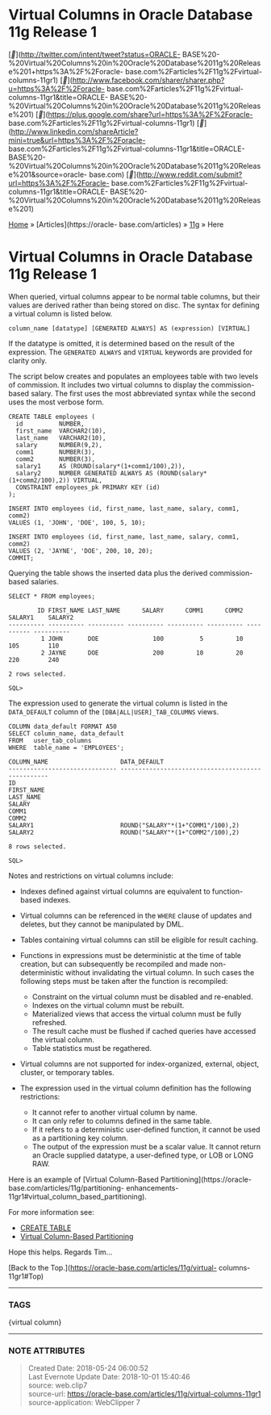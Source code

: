 # Virtual Columns in Oracle Database 11g Release 1

[__](http://twitter.com/intent/tweet?status=ORACLE-
BASE%20-%20Virtual%20Columns%20in%20Oracle%20Database%2011g%20Release%201+https%3A%2F%2Foracle-
base.com%2Farticles%2F11g%2Fvirtual-columns-11gr1)
[__](http://www.facebook.com/sharer/sharer.php?u=https%3A%2F%2Foracle-
base.com%2Farticles%2F11g%2Fvirtual-columns-11gr1&title=ORACLE-
BASE%20-%20Virtual%20Columns%20in%20Oracle%20Database%2011g%20Release%201)
[__](https://plus.google.com/share?url=https%3A%2F%2Foracle-
base.com%2Farticles%2F11g%2Fvirtual-columns-11gr1)
[__](http://www.linkedin.com/shareArticle?mini=true&url=https%3A%2F%2Foracle-
base.com%2Farticles%2F11g%2Fvirtual-columns-11gr1&title=ORACLE-
BASE%20-%20Virtual%20Columns%20in%20Oracle%20Database%2011g%20Release%201&source=oracle-
base.com) [__](http://www.reddit.com/submit?url=https%3A%2F%2Foracle-
base.com%2Farticles%2F11g%2Fvirtual-columns-11gr1&title=ORACLE-
BASE%20-%20Virtual%20Columns%20in%20Oracle%20Database%2011g%20Release%201)

[Home](https://oracle-base.com/) » [Articles](https://oracle-
base.com/articles) » [11g](https://oracle-base.com/articles/11g) » Here  

# Virtual Columns in Oracle Database 11g Release 1

When queried, virtual columns appear to be normal table columns, but their
values are derived rather than being stored on disc. The syntax for defining a
virtual column is listed below.

    
    
    column_name [datatype] [GENERATED ALWAYS] AS (expression) [VIRTUAL]

If the datatype is omitted, it is determined based on the result of the
expression. The `GENERATED ALWAYS` and `VIRTUAL` keywords are provided for
clarity only.

The script below creates and populates an employees table with two levels of
commission. It includes two virtual columns to display the commission-based
salary. The first uses the most abbreviated syntax while the second uses the
most verbose form.

    
    
    CREATE TABLE employees (
      id          NUMBER,
      first_name  VARCHAR2(10),
      last_name   VARCHAR2(10),
      salary      NUMBER(9,2),
      comm1       NUMBER(3),
      comm2       NUMBER(3),
      salary1     AS (ROUND(salary*(1+comm1/100),2)),
      salary2     NUMBER GENERATED ALWAYS AS (ROUND(salary*(1+comm2/100),2)) VIRTUAL,
      CONSTRAINT employees_pk PRIMARY KEY (id)
    );
    
    INSERT INTO employees (id, first_name, last_name, salary, comm1, comm2)
    VALUES (1, 'JOHN', 'DOE', 100, 5, 10);
    
    INSERT INTO employees (id, first_name, last_name, salary, comm1, comm2)
    VALUES (2, 'JAYNE', 'DOE', 200, 10, 20);
    COMMIT;

Querying the table shows the inserted data plus the derived commission-based
salaries.

    
    
    SELECT * FROM employees;
    
            ID FIRST_NAME LAST_NAME      SALARY      COMM1      COMM2    SALARY1    SALARY2
    ---------- ---------- ---------- ---------- ---------- ---------- ---------- ----------
             1 JOHN       DOE               100          5         10        105        110
             2 JAYNE      DOE               200         10         20        220        240
    
    2 rows selected.
    
    SQL>

The expression used to generate the virtual column is listed in the
`DATA_DEFAULT` column of the `[DBA|ALL|USER]_TAB_COLUMNS` views.

    
    
    COLUMN data_default FORMAT A50
    SELECT column_name, data_default
    FROM   user_tab_columns
    WHERE  table_name = 'EMPLOYEES';
    
    COLUMN_NAME                    DATA_DEFAULT
    ------------------------------ --------------------------------------------------
    ID
    FIRST_NAME
    LAST_NAME
    SALARY
    COMM1
    COMM2
    SALARY1                        ROUND("SALARY"*(1+"COMM1"/100),2)
    SALARY2                        ROUND("SALARY"*(1+"COMM2"/100),2)
    
    8 rows selected.
    
    SQL>

Notes and restrictions on virtual columns include:

  * Indexes defined against virtual columns are equivalent to function-based indexes.
  * Virtual columns can be referenced in the `WHERE` clause of updates and deletes, but they cannot be manipulated by DML.
  * Tables containing virtual columns can still be eligible for result caching.
  * Functions in expressions must be deterministic at the time of table creation, but can subsequently be recompiled and made non-deterministic without invalidating the virtual column. In such cases the following steps must be taken after the function is recompiled:  

    * Constraint on the virtual column must be disabled and re-enabled.
    * Indexes on the virtual column must be rebuilt.
    * Materialized views that access the virtual column must be fully refreshed.
    * The result cache must be flushed if cached queries have accessed the virtual column.
    * Table statistics must be regathered.
  * Virtual columns are not supported for index-organized, external, object, cluster, or temporary tables.
  * The expression used in the virtual column definition has the following restrictions:  

    * It cannot refer to another virtual column by name.
    * It can only refer to columns defined in the same table.
    * If it refers to a deterministic user-defined function, it cannot be used as a partitioning key column.
    * The output of the expression must be a scalar value. It cannot return an Oracle supplied datatype, a user-defined type, or LOB or LONG RAW.

Here is an example of [Virtual Column-Based Partitioning](https://oracle-
base.com/articles/11g/partitioning-
enhancements-11gr1#virtual_column_based_partitioning).

For more information see:

  * [CREATE TABLE](http://docs.oracle.com/cd/B28359_01/server.111/b28286/statements_7002.htm)
  * [Virtual Column-Based Partitioning](https://oracle-base.com/articles/11g/partitioning-enhancements-11gr1#virtual_column_based_partitioning)

Hope this helps. Regards Tim...

[Back to the Top.](https://oracle-base.com/articles/11g/virtual-
columns-11gr1#Top)



---
### TAGS
{virtual column}

---
### NOTE ATTRIBUTES
>Created Date: 2018-05-24 06:00:52  
>Last Evernote Update Date: 2018-10-01 15:40:46  
>source: web.clip7  
>source-url: https://oracle-base.com/articles/11g/virtual-columns-11gr1  
>source-application: WebClipper 7  